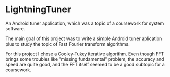 # LightningTuner
An Android tuner application, which was a topic of a coursework for system software.

The main goal of this project was to write a simple Android tuner aplication
plus to study the topic of Fast Fourier transform algorithms.

For this project I chose a Cooley-Tukey iterative algorithm. Even though FFT brings some troubles
like "missing fundamental" problem, the accuracy and speed are quite good, and the FFT itself seemed 
to be a good subtopic for a coursework.
